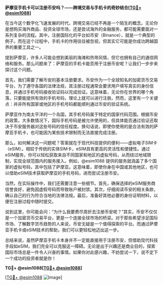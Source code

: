 **萨摩亚手机卡可以注册币安吗？——跨境交易与手机卡的奇妙结合[[TG💪+ @esim1088](https://t.me/s/esim1088)]**

在当今这个数字化飞速发展的时代，跨境交易已经不再是一个陌生的概念。无论你是想购买海外商品、投资全球市场，还是尝试海外的金融服务，都可能需要面对一系列复杂的流程。其中，注册国际化的平台如币安（Binance），就是一个典型的例子。而在这个过程中，手机卡的作用往往被忽视，但其实它可能是你成功跨越国界的重要工具之一。

提到萨摩亚，许多人可能会想到美丽的海滩和热带风情，但它也拥有自己的通信网络和服务。那么问题来了：萨摩亚的手机卡能否用于注册币安呢？让我们一步步来探讨这个问题。

首先，我们需要了解币安的基本注册要求。币安作为一个全球知名的加密货币交易平台，为了遵守各国的法律法规，其注册过程通常会要求用户填写真实的身份信息，并通过手机号码接收验证码以完成验证。这意味着，无论你在世界的哪个角落，只要能提供有效的手机号码，理论上就可以进行注册。然而，这里有一个关键点：并非所有国家或地区的手机号码都能顺利通过币安的验证系统。

萨摩亚作为南太平洋的一个岛国，其手机号码属于特定的国家代码范围。根据币安的政策，大多数情况下，国际手机号码是被允许使用的，但具体能否通过验证还取决于币安服务器对这些号码的信任程度。换句话说，即使你使用的是合法有效的萨摩亚手机卡，也可能因为某些技术限制而无法直接完成注册。

那么，如何解决这一问题呢？答案就在于现代科技提供的便利——虚拟电子SIM卡（eSIM）。相较于传统的实体SIM卡，eSIM具有更高的灵活性和便捷性。通过eSIM服务，你可以轻松获取来自不同国家和地区的虚拟号码，从而绕过地域限制，实现全球范围内的服务接入。例如，@esim1088 提供的服务就涵盖了多个国家的虚拟号码，其中包括了萨摩亚。这意味着，即使你身在中国或其他地区，也可以借助eSIM技术获取萨摩亚的手机号码，进而尝试注册币安。

当然，在实际操作中，我们还需要注意一些细节。首先，确保选择的eSIM服务商信誉良好，避免因虚假号码而导致账户被封禁。其次，仔细阅读币安的相关条款，确认自己的行为符合当地的法律法规。最后，准备好其他必要的身份证明材料，以便在注册过程中随时提交。

说到这里，你可能会问：“为什么我要费尽周折去注册币安呢？”其实，币安不仅仅是一个加密货币交易平台，更是一个连接全球市场的桥梁。对于那些希望涉足国际市场、了解数字货币趋势的人来说，币安无疑是一个值得探索的平台。而通过萨摩亚手机卡或eSIM技术的帮助，我们可以更轻松地迈出这一步。

总结来说，虽然萨摩亚手机卡本身并不一定能直接用于注册币安，但借助现代科技手段如eSIM，我们完全可以克服这一障碍。无论是出于兴趣还是商业目的，探索国际市场总是一件令人兴奋的事情。如果你对此感兴趣，不妨尝试一下，说不定下一个成功的投资者就是你！

**TG💪+ @esim1088[[TG💪+ @esim1088](https://t.me/s/esim1088)]**

[[TG💪+ @esim1088](https://t.me/s/esim1088) ![Image](https://i.postimg.cc/4NQfJmqS/Snipaste-2025-05-13-00-14-12.png)]